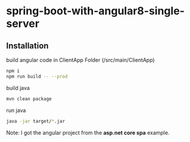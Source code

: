 # spring-boot-with-angular8-single-server

## Installation

build angular code in ClientApp Folder (/src/main/ClientApp)

```bash
npm i
npm run build -- --prod
```
build java 

```bash
mvn clean package
```

run java

```bash
java -jar target/*.jar
```

Note: I got the angular project from the __asp.net core spa__ example.
